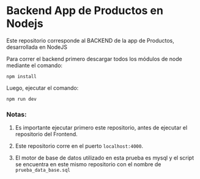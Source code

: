 # Backend App de Productos en Nodejs

Este repositorio corresponde al BACKEND de la app de Productos, desarrollada en NodeJS

Para correr el backend primero descargar todos los módulos de node mediante el comando:
```
npm install
```

Luego, ejecutar el comando:
```
npm run dev
```

### Notas: 
1. Es importante ejecutar primero este repositorio, antes de ejecutar el repositorio del Frontend.

2. Este repositorio corre en el puerto ```localhost:4000```.

3. El motor de base de datos utilizado en esta prueba es mysql y el script se encuentra en este mismo repositorio con el nombre de ```prueba_data_base.sql```